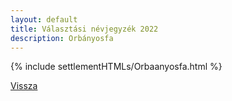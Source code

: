 ```yaml
---
layout: default
title: Választási névjegyzék 2022
description: Orbányosfa
---
```


{% include settlementHTMLs/Orbaanyosfa.html %}

[Vissza](../)